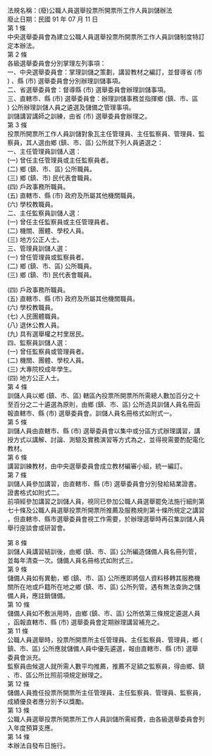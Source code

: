 法規名稱：(廢)公職人員選舉投票所開票所工作人員訓儲辦法  
廢止日期：民國 91 年 07 月 11 日  
第 1 條  
中央選舉委員會為建立公職人員選舉投票所開票所工作人員訓儲制度特訂  
定本辦法。  
第 2 條  
各級選舉委員會分別掌理左列事項：  
一、中央選舉委員會：掌理訓儲之策劃，講習教材之編訂，並督導省 (市  
) 、縣 (市) 選舉委員會分別辦理訓儲事項。  
二、省選舉委員會：督導縣 (市) 選舉委員會辦理訓儲事項。  
三、直轄市、縣 (市) 選舉委員會：辦理訓儲事務並指揮鄉 (鎮、市、區  
) 公所辦理訓儲人員之遴選及儲備之管理事項。  
訓儲講習講師之訓練，由省 (市) 選舉委員會辦理之。  
第 3 條  
投票所開票所工作人員訓儲對象瓦主任管理員、主任監察員、管理員、監  
察員，其人選由鄉 (鎮、市、區) 公所就下列人員遴選之：  
一、主任管理員訓儲人選：  
(一) 曾任主任管理員或主任監察員者。  
(二) 鄉 (鎮、市、區) 公所職員。  
(三) 鄉 (鎮、市) 民代表會職員。  
(四) 戶政事務所職員。  
(五) 直轄市、縣 (市) 政府及所屬其他機關職員。  
(六) 學校教職員。  
二、主任監察員訓儲人選：  
(一) 曾任主任監察員或主任管理員者。  
(二) 機關、團體、學校人員。  
(三) 地方公正人士。  
三、管理員訓儲人選：  
(一) 曾任管理員或監察員者。  
(二) 鄉 (鎮、市、區) 公所職員。  
(三) 鄉 (鎮、市) 民代表會職員。  


(四) 戶政事務所職員。  
(五) 直轄市、縣 (市) 政府及所屬其他機關職員。  
(六) 學校教職員。  
(七) 人民團體職員。  
(八) 退休公教人員。  
(九) 具有選舉權之村里居民。  
四、監察員訓儲人選：  
(一) 曾任監察員或管理員者。  
(二) 機關、團體、學校人員。  
(三) 大專院校成年學生。  
(四) 地方公正人士。  
第 4 條  
訓儲人員以鄉 (鎮、市、區) 轄區內投票所開票所所需總人數加百分之十  
至百分之二十遴選為原則，由鄉 (鎮、市、區) 公所造具訓儲人員名冊函  
報直轄市、縣 (市) 選舉委員會。訓儲人員名冊格式如附式一。  
第 5 條  
訓儲人員由直轄市、縣 (市) 選舉委員會以集中或分區方式辦理講習，講  
授方式以講解、討論、測驗及實務演習等方式為之，並得視需要酌配電化  
教材。  
第 6 條  
講習訓練教材，由中央選舉委員會成立教材編審小組，統一編訂。  
第 7 條  
訓儲人員參加講習，由直轄市、縣 (市) 選舉委員會分別發給結業證書。  
證書格式如附式二。  
前項經參加講習之訓儲人員，視同已參加公職人員選舉罷免法施行細則第  
七十條及公職人員選舉投票所開票所推薦及服務規則第十條所規定之講習  
，但直轄市、縣市選舉委員會視工作需要，於辦理選舉時再召集訓儲人員  
舉行座談會或研習會。  


第 8 條  
訓儲人員講習結訓後，由鄉 (鎮、市、區) 公所編造儲備人員名冊列管，  
並每年清查一次。儲備人員名冊格式如附式三。  
第 9 條  
儲備人員如有異動，鄉 (鎮、市、區) 公所應即將個人資料移轉其服務機  
關所在地或戶籍所在地之鄉 (鎮、市、區) 公所列管。遇有無法查詢之儲  
備人員，應註銷儲備。  
第 10 條  
儲備人員如不敷派用時，由鄉 (鎮、市、區) 公所依第三條規定遴選人員  
，函報直轄市、縣 (市) 選舉委員會定期辦理講習補充之。  
第 11 條  
公職人員選舉時，投票所開票所主任管理員、主任監察員、管理員，鄉 (  
鎮、市、區) 公所應就儲備人員中優先遴選，報由直轄市、縣 (市) 選舉  
委員會派充。  
監察員由候選人就所需人數平均推薦，推薦不足額之監察員，得由鄉、鎮  
、市、區公所比照前項規定辦理之。  
第 12 條  
儲備人員擔任投票所開票所主任管理員、主任監察員、管理員、監察員，  
成績優良者應分別予以獎勵。  
第 13 條  
公職人員選舉投票所開票所工作人員訓儲所需經費，由各級選舉委員會列  
入年度預算支應。  
第 14 條  
本辦法自發布日施行。  


